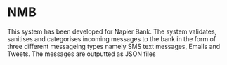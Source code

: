 # NMB

This system has been developed for Napier Bank. 
The system validates, sanitises and categorises incoming messages to the bank in the form of three different messageing types namely SMS text messages, Emails and Tweets.
The messages are outputted as JSON files
